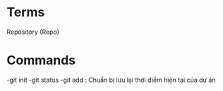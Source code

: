 
# Terms

Repository (Repo)

# Commands

-git init
-git status
-git add : Chuẩn bị lưu lại thời điểm hiện tại của dư án